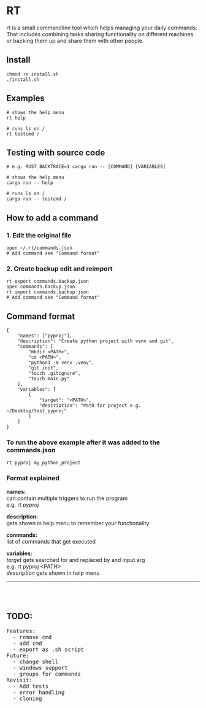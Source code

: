 # RT
rt is a small commandline tool which helps managing your daily commands. That includes combining tasks sharing functionality on different machines or backing them up and share them with other people.

## Install
```
chmod +x install.sh
./install.sh
```

## Examples
```
# shows the help menu
rt help

# runs ls on /
rt testcmd /
```

## Testing with source code
```
# e.g. RUST_BACKTRACE=1 cargo run -- [COMMAND] [VARIABLES]

# shows the help menu
cargo run -- help

# runs ls on /
cargo run -- testcmd /
```

## How to add a command
### 1. Edit the original file
```
open ~/.rt/commands.json
# Add command see "Command format"
```

### 2. Create backup edit and reimport
```
rt export commands.backup.json
open commands.backup.json
rt import commands.backup.json
# Add command see "Command format"
```

## Command format
```
{
    "names": ["pyproj"],
    "description": "Create python project with venv and git",
    "commands": [
        "mkdir <PATH>",
        "cd <PATH>",
        "python3 -m venv .venv",
        "git init",
        "touch .gitignore",
        "touch main.py"
    ],
    "variables": [
        {
            "target": "<PATH>",
            "description": "Path for project e.g. ~/Desktop/test_pyproj"
        }
    ]
}
```
### To run the above example after it was added to the commands.json
```
rt pyproj my_python_project
```
### Format explained
**names:**  
can contain multiple triggers to run the program  
e.g. rt _pyproj_  

**description:**  
gets shown in help menu to remember your functionality  

**commands:**  
list of commands that get executed  

**variables:**  
_target_ gets searched for and replaced by and input arg  
e.g. rt pyproj &lt;PATH&gt;  
_description_ gets shown in help menu

<hr>

<br><br>
<h2>TODO:</h2>
<pre>
Features:
  - remove cmd
  - add cmd
  - export as .sh script
Future:
  - change shell
  - windows support
  - groups for commands
Revisit:
  - Add tests
  - error handling
  - cloning
</pre>